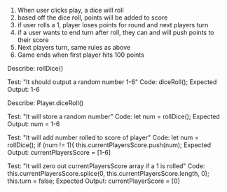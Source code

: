 1. When user clicks play, a dice will roll
2. based off the dice roll, points will be added to score
3. if user rolls a 1, player loses points for round and next players turn
4. if a user wants to end turn after roll, they can and will push points to their score
5. Next players turn, same rules as above
6. Game ends when first player hits 100 points


Describe: rollDice()

Test: "It should output a random number 1-6"
Code: diceRoll();
Expected Output: 1-6

Describe: Player.diceRoll()

Test: "It will store a random number"
Code: let num = rollDice();
Expected Output: num = 1-6

Test: "It will add number rolled to score of player"
Code: let num = rollDice();
  if (num != 1){
    this.currentPlayersScore.push(num);
Expected Output: currentPlayersScore = [1-6]

Test: "It will zero out currentPlayersScore array if a 1 is rolled"
Code: this.currentPlayersScore.splice(0, this.currentPlayersScore.length, 0);
  this.turn = false;
Expected Output: currentPlayerScore = [0]